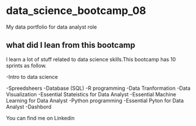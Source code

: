 # data_science_bootcamp_08
My data portfolio for data analyst role

## what did I lean from this bootcamp

I learn a lot of stuff related to data science skills.This bootcamp  has 10 sprints as follow.

-Intro to data science

-Spreedsheers
-Database (SQL)
-R programming
-Data Tranformation
-Data Visualization
-Essential Stateistics for Data Analyst
-Essential Machine Learning for Data Analyst
-Python programming
-Essential Pyton for Data Analyst
-Dashbord

You can find me on Linkedin
